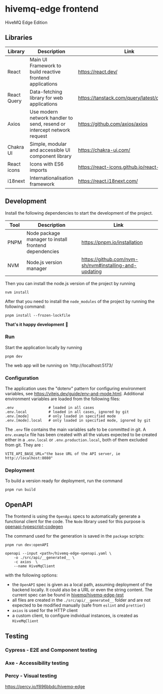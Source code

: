 # hivemq-edge frontend

HiveMQ Edge Edition

## Libraries

| Library     | Description                                                             | Link                                         |
| ----------- | ----------------------------------------------------------------------- | -------------------------------------------- |
| React       | Main UI Framework to build reactive frontend applications               | https://react.dev/                           |
| React Query | Data-fetching library for web applications                              | https://tanstack.com/query/latest/docs/react |
| Axios       | Use modern network handler to send, resend or intercept network request | https://github.com/axios/axios               |
| Chakra UI   | Simple, modular and accessible UI component library                     | https://chakra-ui.com/                       |
| React icons | Icons with ES6 imports                                                  | https://react-icons.github.io/react-icons/   |
| i18next     | Internationalisation framework                                          | https://react.i18next.com/                   |

## Development

Install the following dependencies to start the development of the project.

| Tool | Description                                           | Link                                                  |
| ---- | ----------------------------------------------------- | ----------------------------------------------------- |
| PNPM | Node package manager to install frontend dependencies | https://pnpm.io/installation                          |
| NVM  | Node.js version manager                               | https://github.com/nvm-sh/nvm#installing-and-updating |

Then you can install the node.js version of the project by running

```shell
nvm install
```

After that you need to install the `node_modules` of the project by running the following command:

```shell
pnpm install --frozen-lockfile
```

**That's it happy development** 🎉

### Run

Start the application locally by running

```shell
pnpm dev
```

The web app will be running on `http://localhost:5173/

### Configuration

The application uses the "dotenv" pattern for configuring environment variables, see https://vitejs.dev/guide/env-and-mode.html.
Additional environment variables are loaded from the following files:

```
.env                # loaded in all cases
.env.local          # loaded in all cases, ignored by git
.env.[mode]         # only loaded in specified mode
.env.[mode].local   # only loaded in specified mode, ignored by git
```

The `.env` file contains the main variables safe to be committed in git.
A `env.example` file has been created with all the values expected to be created  
either in a `.env.local` or `.env.production.local`, both of them excluded from git.
They are :

```dotenv
VITE_API_BASE_URL="the base URL of the API server, ie http://localhost:8080"
```

### Deployment

To build a version ready for deployment, run the command

```shell
pnpm run build
```

## OpenAPI

The frontend is using the `OpenApi` specs to automatically generate a functional client for the code.
The `Node` library used for this purpose is [openapi-typescript-codegen](https://github.com/ferdikoomen/openapi-typescript-codegen)

The command used for the generation is saved in the `package` scripts:

```shell
pnpm run dev:openAPI
```

```shell
openapi --input <path>/hivemq-edge-openapi.yaml \
    -o ./src/api/__generated__ \
    -c axios  \
    --name HiveMqClient
```

with the following options:

- the `OpenAPI` spec is given as a local path, assuming deployment of the backend locally. It could also be a URL or even the string content.
  The current spec can be found in [hivemq/hivemq-edge-test](https://github.com/hivemq/hivemq-edge-test/blob/master/src/test/resources/hivemq-edge-openapi.yaml)
- all files are created in the `./src/api/__generated__` folder and are not expected to be modified manually (safe from `eslint` and `prettier`)
- `axios` is used for the HTTP client
- a custom client, to configure individual instances, is created as `HiveMqClient`

## Testing

### Cypress - E2E and Component testing

### Axe - Accessibility testing

### Percy - Visual testing

https://percy.io/f896bbdc/hivemq-edge
